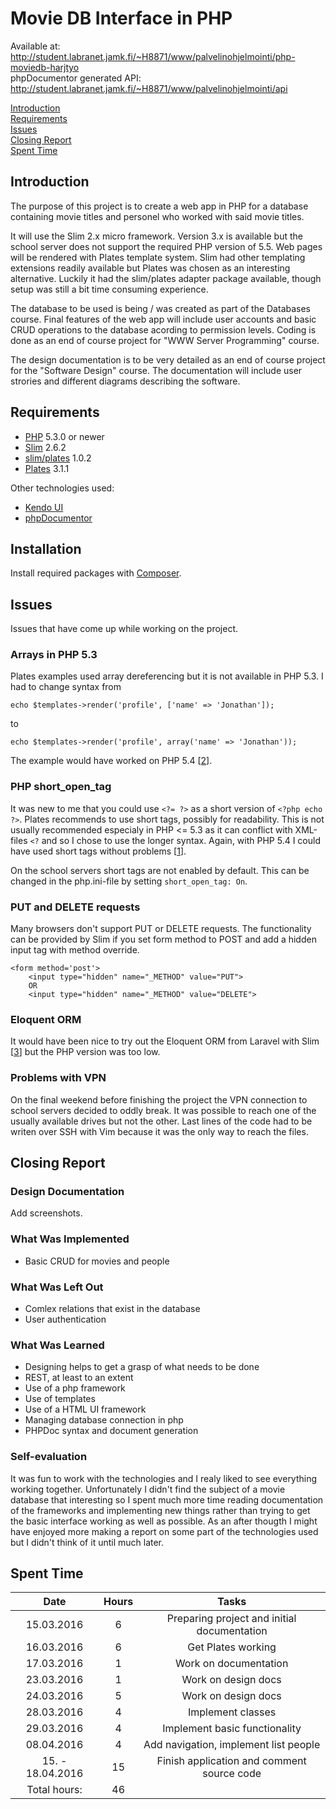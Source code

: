 # Movie DB Interface in PHP

Available at: http://student.labranet.jamk.fi/~H8871/www/palvelinohjelmointi/php-moviedb-harjtyo  
phpDocumentor generated API: http://student.labranet.jamk.fi/~H8871/www/palvelinohjelmointi/api

[Introduction](#introduction)  
[Requirements](#requirements)  
[Issues](#issues)  
[Closing Report](#closing-report)  
[Spent Time](#spent-time)  

## Introduction

The purpose of this project is to create a web app in PHP for a database containing movie titles and personel who worked with said movie titles.

It will use the Slim 2.x micro framework. Version 3.x is available but the school server does not support the required PHP version of 5.5. Web pages will be rendered with Plates template system. Slim had other templating extensions readily available but Plates was chosen as an interesting alternative. Luckily it had the slim/plates adapter package available, though setup was still a bit time consuming experience.

The database to be used is being / was created as part of the Databases course. Final features of the web app will include user accounts and basic CRUD operations to the database acording to permission levels. Coding is done as an end of course project for "WWW Server Programming" course.

The design documentation is to be very detailed as an end of course project for the "Software Design" course. The documentation will include user strories and different diagrams describing the software.

## Requirements

- [PHP](http://php.net/) 5.3.0 or newer
- [Slim](http://www.slimframework.com/) 2.6.2
- [slim/plates](https://packagist.org/packages/slim/plates) 1.0.2
- [Plates](http://platesphp.com/) 3.1.1

Other technologies used:

- [Kendo UI](http://www.telerik.com/kendo-ui)
- [phpDocumentor](https://www.phpdoc.org/)

## Installation

Install required packages with [Composer](https://getcomposer.org/).

## Issues

Issues that have come up while working on the project.

### Arrays in PHP 5.3

Plates examples used array dereferencing but it is not available in PHP 5.3. I had to change syntax from

    echo $templates->render('profile', ['name' => 'Jonathan']);
to

    echo $templates->render('profile', array('name' => 'Jonathan'));

The example would have worked on PHP 5.4 [[2]].

### PHP short_open_tag

It was new to me that you could use `<?= ?>` as a short version of `<?php echo ?>`. Plates recommends to use short tags, possibly for readability. This is not usually recommended especialy in PHP <= 5.3 as it can conflict with XML-files `<?` and so I chose to use the longer syntax. Again, with PHP 5.4 I could have used short tags without problems [[1]].

On the school servers short tags are not enabled by default. This can be changed in the php.ini-file by setting `short_open_tag: On`.

### PUT and DELETE requests

Many browsers don't support PUT or DELETE requests. The functionality can be provided by Slim if you set form method to POST and add a hidden input tag with method override.

    <form method='post'>
        <input type="hidden" name="_METHOD" value="PUT">
		OR
        <input type="hidden" name="_METHOD" value="DELETE">

### Eloquent ORM

It would have been nice to try out the Eloquent ORM from Laravel with Slim [[3]] but the PHP version was too low.

### Problems with VPN

On the final weekend before finishing the project the VPN connection to school servers decided to oddly break. It was possible to reach one of the usually available drives but not the other. Last lines of the code had to be writen over SSH with Vim because it was the only way to reach the files.

## Closing Report

### Design Documentation

Add screenshots.

### What Was Implemented

- Basic CRUD for movies and people

### What Was Left Out

- Comlex relations that exist in the database
- User authentication

### What Was Learned

- Designing helps to get a grasp of what needs to be done
- REST, at least to an extent
- Use of a php framework
- Use of templates
- Use of a HTML UI framework
- Managing database connection in php
- PHPDoc syntax and document generation

### Self-evaluation

It was fun to work with the technologies and I realy liked to see everything working together. Unfortunately I didn't find the subject of a movie database that interesting so I spent much more time reading documentation of the frameworks and implementing new things rather than trying to get the basic interface working as well as possible. As an after thougth I might have enjoyed more making a report on some part of the technologies used but I didn't think of it until much later.

## Spent Time

| Date | Hours | Tasks |
| :---: | :---: | :---: |
| 15.03.2016 | 6 | Preparing project and initial documentation |
| 16.03.2016 | 6 | Get Plates working |
| 17.03.2016 | 1 | Work on documentation |
| 23.03.2016 | 1 | Work on design docs |
| 24.03.2016 | 5 | Work on design docs |
| 28.03.2016 | 4 | Implement classes |
| 29.03.2016 | 4 | Implement basic functionality |
| 08.04.2016 | 4 | Add navigation, implement list people |
| 15. - 18.04.2016 | 15 | Finish application and comment source code |
| Total hours: | 46 |  |

[1]: http://php.net/manual/en/ini.core.php#ini.short-open-tag
[2]: http://stackoverflow.com/questions/742764/php-syntax-for-dereferencing-function-result
[3]: https://packagist.org/packages/illuminate/database
